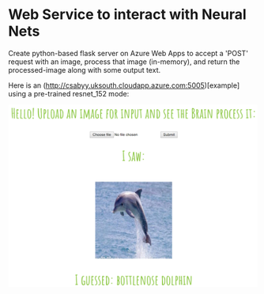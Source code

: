 # Web Service to interact with Neural Nets

Create python-based flask server on Azure Web Apps to accept a 'POST' request with an image, process that image (in-memory), and return the processed-image along with some output text.

Here is an (http://csabyy.uksouth.cloudapp.azure.com:5005)[example] using a pre-trained resnet_152 mode:

![alt tag](templates/sample_2.PNG)
